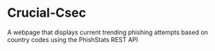 # Crucial-Csec
A webpage that displays current trending phishing attempts based on country codes using the PhishStats REST API
